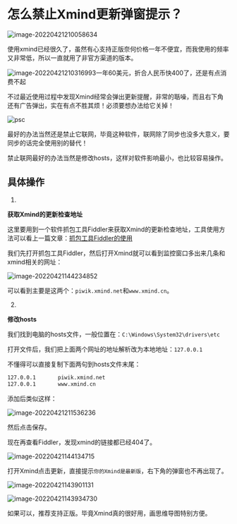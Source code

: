 # 怎么禁止Xmind更新弹窗提示？

![image-20220421210058634](https://pic.shejibiji.com/i/2022/04/21/62615589e5d54.png)

使用xmind已经很久了，虽然有心支持正版奈何价格一年不便宜，而我使用的频率又非常低，所以一直就用了非官方渠道的版本。

![image-20220421210316993](https://pic.shejibiji.com/i/2022/04/21/6261561443247.png)<font>一年60美元，折合人民币快400了，还是有点消费不起</font>

不过最近使用过程中发现Xmind经常会弹出更新提醒，非常的聒噪，而且右下角还有广告弹出，实在有点不胜其烦！必须要想办法给它关掉！

![psc](https://pic.shejibiji.com/i/2022/04/21/6261567ca26d5.png)

最好的办法当然还是禁止它联网，毕竟这种软件，联网除了同步也没多大意义，要同步的话完全使用别的替代！

禁止联网最好的办法当然是修改hosts，这样对软件影响最小，也比较容易操作。

## 具体操作

1.

**获取Xmind的更新检查地址**

这里要用到一个软件抓包工具Fiddler来获取Xmind的更新检查地址，工具使用方法可以看上一篇文章：[抓包工具Fiddler的使用](https://www.shejibiji.com/archives/8421)

我们先打开抓包工具Fiddler，然后打开Xmind就可以看到监控窗口多出来几条和xmind相关的网址：

![image-20220421144234852](https://pic.shejibiji.com/i/2022/04/21/6260fcda8f9a8.png)

可以看到主要是这两个：`piwik.xmind.net`和`www.xmind.cn`。

2.

**修改hosts**

我们找到电脑的hosts文件，一般位置在：`C:\Windows\System32\drivers\etc`

打开文件后，我们把上面两个网址的地址解析改为本地地址：`127.0.0.1`

不懂得可以直接复制下面两句到hosts文件末尾：

```html
127.0.0.1       piwik.xmind.net
127.0.0.1       www.xmind.cn
```

添加后类似这样：

![image-20220421211536236](https://pic.shejibiji.com/i/2022/04/21/626158f76daa3.png)

然后点击保存。



现在再查看Fiddler，发现xmind的链接都已经404了。

![image-20220421144134715](https://pic.shejibiji.com/i/2022/04/21/6260fc9e5df30.png)

打开Xmind点击更新，直接提示`你的Xmind是最新版`，右下角的弹窗也不再出现了。

![image-20220421143901131](https://pic.shejibiji.com/i/2022/04/21/6260fc04d2578.png)

![image-20220421143934730](https://pic.shejibiji.com/i/2022/04/21/6260fc2662149.png)

如果可以，推荐支持正版。毕竟Xmind真的很好用，画思维导图特别方便。